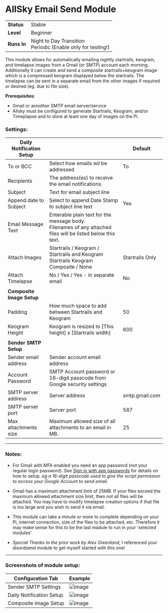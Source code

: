 # AllSky Email Send Module

|||
| ------------ | ------------   |
| **Status**   | Stable         |
| **Level**    | Beginner       |
| **Runs In**  | Night to Day Transition<br>Periodic (Enable only for testing!)   |


This module allows for automatically emailing nightly startrails, keogram, and timelapse images from a Gmail (or SMTP) account each morning.  Additionally it can create and send a composite startrails+keogram image which is a compressed keogram displayed below the startrails.  The timelapse can be sent in a separate email from the other images if required or desired (eg. due to file size).

**Prerequisites:**
 - Gmail or annother SMTP email server/service
 - Allsky must be configured to generate Startrails, Keogram, and/or Timeplapse and to store at least one day of images on the Pi.

### Settings:

| Daily Notification Setup          |               |Default|
| -------------                     | ------------- |------------- |
| To or BCC                         | Select how emails wil be addressed    |To|
| Recipients                        | The address(es) to receive the email notifications.  ||
| Subject                           | Text for email subject line ||
| Append date to Subject            | Select to append Date Stamp to subject line text |Yes|
| Email Message Text                | Enterable plain text for the message body.<br>Filenames of any attached files will be listed below this text.||
| Attach Images                     | Startrails / Keogram / Startrails and Keogram<br>Startrails Keogram Composite / None |Startrails Only|
| Attach Timelapse                  | No / Yes / Yes - in separate email |No|
||||
| **Composite Image Setup**|||
| Padding                           | How much space to add between Startrails and Keogram     | 50 |
| Keogram Height                    | Keogram is resized to [This height] x [Startrails width] | 600 |
||||
| **Sender SMTP Setup**|||
| Sender email address              | Sender account email address      |  |
| Account Password                  | SMTP Account password or 16-digit passcode from Google security settings||
| SMTP server address               | Server address |smtp.gmail.com|
| SMTP server port                  | Server port|587|
| Max attachments size              | Maximum allowed size of all attachments to an email in MB.|25|

<hr>

### Notes:
 - For Gmail with MFA enabled you need an app password (not your regular login password). See [Sign in with app passwords](https://support.google.com/accounts/answer/185833?hl=en) for details on how to setup.  _eg a 16-digit passcode used to give the script permission to access your Google Account to send email._

 - Gmail has a maximum attachment limit of 25MB.  If your files exceed the maximum allowed attachment size limit, then not all files will be attached.  You may have to modify timelapse creation options if that file is too large and you wish to send it via email.

 - This module can take a minute or more to complete depending on your Pi, internet connection, size of the files to be attached, etc.  Therefore it may make sense for this to be the last madule to run in your 'selected modules'

 - _Special Thanks to the prior work by Alex Greenland_, I referenced your disordsend module to get myself started with this one!

<hr>

### Screenshots of module setup:
|Configuration Tab        |Example|
| ------------            | ------------   |
|Sender SMTP Settings     |![image](https://github.com/user-attachments/assets/81adc966-de5a-4a3f-a454-b5d8d94477d4)|
|Daily Notification Setup |![image](https://github.com/user-attachments/assets/6d68e309-5533-496a-9e95-e42141764a15)|
|Composite Image Setup    |![image](https://github.com/user-attachments/assets/f1f4a0cf-df06-4ee7-9237-0a4904e60ca7)|



